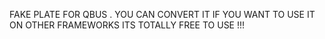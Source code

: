 FAKE PLATE FOR QBUS . YOU CAN CONVERT IT IF YOU WANT TO USE IT ON OTHER FRAMEWORKS ITS TOTALLY FREE TO USE !!!
